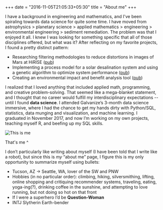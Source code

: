 +++
date = "2016-11-05T21:05:33+05:30"
title = "About me"
+++

I have a background in engineering and mathematics, and I've been spiraling towards data science for quite some time. I have moved from astrophysics > planetary science > applied mathematics > engineering > environmental engineering > sediment remediation. The problem was that I enjoyed it all. I knew I was looking for something specific that all of those disciplines offered, but what was it? After reflecting on my favorite projects, I found a pretty distinct pattern:

* Researching filtering methodologies to reduce distortions in images of Mars at HiRISE ([pub](https://www.researchgate.net/publication/318822628_CORRECTING_SPACECRAFT_JITTER_IN_HIRISE_IMAGES?lipi=urn%3Ali%3Apage%3Ad_flagship3_profile_view_base_treasury%3BNWVkUH78Q2%2BuRMlRGM2rug%3D%3D))
* Implementing a process model for a solar desalination system and using a genetic algorithm to optimize system performance ([pub](https://www.ncbi.nlm.nih.gov/pubmed/26812853?lipi=urn%3Ali%3Apage%3Ad_flagship3_profile_view_base_treasury%3BOcFmWcrzQ7mkbhV0qvaG2w%3D%3D))
* Creating an environmental impact and benefit analysis tool ([pub](http://onlinelibrary.wiley.com/doi/10.1002/ieam.2000/full?lipi=urn:li:page:d_flagship3_profile_view_base_treasury&I6gcvjRKSOOFXIyVVuo11A==))

I realized that I loved anything that included applied math, programming, and creative problem-solving. That seemed like a mega-blanket statement, and I thought that no career would fulfill my interdisciplinary expectations -- until I found **data science**. I attended Galvanize’s 3-month data science immersive, where I had the chance to get my hands dirty with Python/SQL, statistics, data munging and visualization, and machine learning. I graduated in November 2017, and now I’m working on my own projects, teaching myself R, and beefing up my SQL skills.

![This is me][1]

That's me ^

I don’t particularly like writing about myself (I have been told that I write like a robot), but since this is *my* “about me” page, I figure this is my only opportunity to summarize myself using bullets: 

* Tucson, AZ -> Seattle, WA, lover of the SW and PNW
* Hobbies (in no particular order): climbing, hiking, silversmithing, lifting, online shopping and critiquing recommender systems, traveling, eating, yoga-ing(?), drinking coffee in the sunshine, and attempting to love running, but not doing so hot on that front
* If I were a superhero I’d be **Question-Woman**
* INTJ Slytherin Earth-bender


[1]: /img/me.jpg